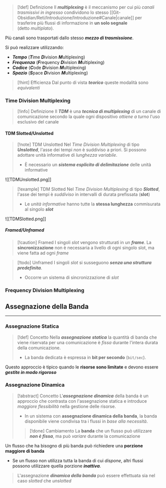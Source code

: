 >[!def] Definizione
>Il ***multiplexing*** è il meccanismo per cui più *canali trasmissivi in ingresso* condividono lo stesso [[Git-Obsidian/Reti/Introduzione/Introduzione#Canale|canale]] per trasferire più flussi di informazione in **un solo segnale** (detto _multiplato_).

Più canali sono trasportati dallo stesso ***mezzo di trasmissione***.

Si può realizzare utilizzando:
- ***Tempo*** (***T***ime ***D***ivision ***M***ultiplexing)
- ***Frequenza*** (***F***requency ***D***ivision ***M***ultiplexing)
- ***Codice*** (***C***ode ***D***ivision ***M***ultiplexing)
- ***Spazio*** (***S***pace ***D***ivision ***M***ultiplexing)

>[!hint] Efficienza
>Dal punto di vista ***teorico*** queste modalità sono *equivalenti*

### Time Division Multiplexing
>[!info] Definizione
>Il ***TDM*** è una ***tecnica di multiplexing*** di un canale di comunicazione secondo la quale ogni dispositivo *ottiene a turno* l'uso esclusivo del canale

#### TDM Slotted/Unslotted

>[!note] TDM Unslotted
>Nel *Time Division Multiplexing* di tipo ***Unslotted***, l'asse dei tempi *non* è suddiviso a priori.
>Si possono adottare unità informative di *lunghezza variabile*.
>- È necessario un ***sistema esplicito di delimitazione*** delle unità informative

![[TDMUnslotted.png]]

>[!example] TDM Slotted
>Nel *Time Division Multiplexing* di tipo ***Slotted***, l'asse dei tempi è *suddiviso* in intervalli di durata prefissata (**slot**)
>- Le *unità informative* hanno tutte la **stessa lunghezza** commisurata al singolo ***slot***

![[TDMSlotted.png]]

##### Framed/Unframed
>[!caution] Framed
>I singoli *slot* vengono strutturati in un ***frame***.
>La **sincronizzazione** non è necessaria a livello di ogni singolo slot, ma viene fatta ad ogni *frame*

>[!todo] Unframed
>I singoli *slot* si susseguono ***senza una struttura predefinita***.
>- Occorre un sistema di sincronizzazione di *slot*
### Frequency Division Multiplexing

## Assegnazione della Banda
---
### Assegnazione Statica
>[!def] Concetto
>Nella ***assegnazione statica*** la quantità di banda che viene riservata per una comunicazione è *fissa* durante l'intera durata della comunicazione.
>- La banda dedicata è espressa in **bit per secondo** (`bit/sec`).

Questo approccio è tipico quando le **risorse sono limitate** e devono essere ***gestite in modo rigoroso***

### Assegnazione Dinamica
>[!abstract] Concetto
>L'***assegnazione dinamica*** della banda è un approccio che contrasta con l'assegnazione statica e introduce *maggiore flessibilità* nella gestione delle risorse.
>- In un sistema con **assegnazione dinamica della banda**, la banda disponibile viene condivisa tra i flussi in *base alla necessità*.
>
>>[!done] Cambiamento
>>La **banda** che un flusso può utilizzare ***non è fissa***, ma può *variare* durante la comunicazione

Un flusso che ha bisogno di più banda può richiedere una **porzione maggiore di banda**
- Se un flusso non utilizza tutta la banda di cui *dispone*, altri flussi possono utilizzare quella porzione ***inattiva***.

>L'assegnazione ***dinamica della banda*** può essere effettuata sia nel caso *slotted* che *unslotted*